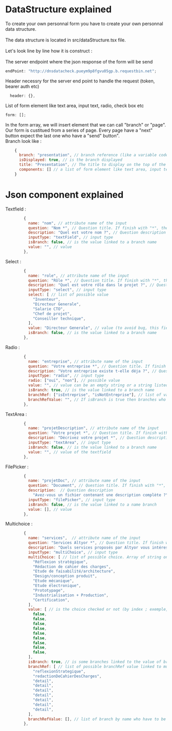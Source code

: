 # DataStructure explained

To create your own personnal form you have to create your own personnal data structure. \
\
The data structure is located in src/dataStructure.tsx file. \
\
Let's look line by line how it is construct :\
\
The server endpoint where the json response of the form will be send

```javascript
endPoint: "http://dnsdatacheck.pueym9p8fgvu05gp.b.requestbin.net";
```

Header necessry for the server end point to handle the request (token, bearer auth etc)

```javascript
  header: {},
```

List of form element like text area, input text, radio, check box etc

```javascript
form: [];
```

In the form array, we will insert element that we can call "branch" or "page". Our form is custitued from a series of page. Every page have a "next" button expect the last one who have a "send" button".\
Branch look like :

```javascript
    {
      branch: "presentation", // branch reference (like a variable code. No space, No accent or special char)
      isDisplayed: true, // is the branch displayed
      title: "Presentation", // The title to display on the top of the page
      components: [] // a list of form element like text area, input text, input file etc
    }
```

# Json component explained

Textfield :

```javascript
        {
          name: "nom", // attribute name of the input
          question: "Nom *", // Question title. If finish with "*", the field is required
          description: "Quel est votre nom ?", // Question description
          inputType: "textField", // input type
          isBranch: false, // is the value linked to a branch name
          value: "", // value
        },
```

Select :

```javascript
        {
          name: "role", // attribute name of the input
          question: "Rôle *", // Question title. If finish with "*", the field is required
          description: "Quel est votre rôle dans le projet ?", // Question description
          inputType: "select", // input type
          select: [ // list of possible value
            "Inventeur",
            "Directeur Generale",
            "Salarie CTO",
            "Chef de projet",
            "Conseiller technique",
          ],
          value: "Directeur Generale", // value (to avoid bug, this field is required and should be listed in the select array)
          isBranch: false, // is the value linked to a branch name
        },
```

Radio :

```javascript
        {
          name: "entreprise", // attribute name of the input
          question: "Votre entreprise *", // Question title. If finish with "*", the field is required
          description: "Votre entreprise existe t-elle déja ?", // Question description
          inputType: "radio", // input type
          radio: ["oui", "non"], // possible value
          value: "", // value can be an empty string or a string listed in the radio array
          isBranch: true, // is the value linked to a branch name
          branchRef: ["isEntreprise", "isNotEntreprise"], // list of value that branchRefValue can take.
          branchRefValue: "", // If isBranch is true then branches who have the name referenced in branchRefValue will be displayed ; there "isDisplayed" value will be set on true.
        },
```

TextArea :

```javascript
        {
          name: "projetDescription", // attribute name of the input
          question: "Votre projet *", // Question title. If finish with "*", the field is required
          description: "Décrivez votre projet *", // Question description
          inputType: "textArea", // input type
          isBranch: false, // is the value linked to a branch name
          value: "", // value of the textfield
        },
```

FilePicker :

```javascript
        {
          name: "projetDoc", // attribute name of the input
          question: "Document", // Question title. If finish with "*", the field is required
          description:  // Question description
            "Avez-vous un fichier contenant une description complète ?",
          inputType: "filePicker", // input type
          isBranch: false, // is the value linked to a name branch
          value: [], // value
        },
```

Multichoice :

```javascript
        {
          name: "services",  // attribute name of the input
          question: "Services Altyor *", // Question title. If finish with "*", the field is required. If finish with "*", the field is required
          description: "Quels services proposés par Altyor vous intéressent ?", // Question description
          inputType: "multiChoice", // input type
          multiChoice: [ // list of possible choice. Array of string only
            "Réflexion stratégique",
            "Rédaction de cahier des charges",
            "Etude de faisabilité/architecture",
            "Design/conception produit",
            "Etude mécanique",
            "Etude électronique",
            "Prototypage",
            "Industrialisation + Production",
            "Certification",
          ],
          value: [ // is the choice checked or not (by index ; exemple, if the third boolean element is true, the third choice of multichoice list is checked). Value array should have the same size as multiChoice array. Value array is an array of bolean only.
            false,
            false,
            false,
            false,
            false,
            false,
            false,
            false,
            false,
          ],
          isBranch: true, // is some branches linked to the value of branchRefValue
          branchRef: [ // list of possible branchRef value linked to multiChoice value by index (ex : if value[2] is true, branRef[2] is targeted)
            "reflexionStrategique",
            "redactionDeCahierDesCharges",
            "detail",
            "detail",
            "detail",
            "detail",
            "detail",
            "detail",
            "detail",
          ],
          branchRefValue: [], // list of branch by name who have to be displayed. if value[2] is true, branRef[2] is listed)
        },
```
